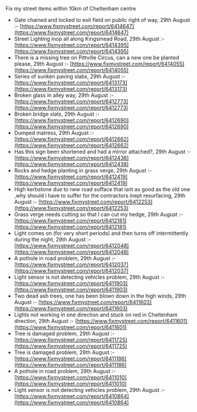 Fix my street items within 10km of Cheltenham centre

<!-- fix_marker starts -->

- Gate chained and locked to exit field on public right of way, 29th August :- [https://www.fixmystreet.com/report/6414647](https://www.fixmystreet.com/report/6414647)
- Street Lighting inop all along Kingsmead Road, 29th August :- [https://www.fixmystreet.com/report/6414395](https://www.fixmystreet.com/report/6414395)
- There is a missing tree on Pittville Circus, can a new one be planted please, 29th August :- [https://www.fixmystreet.com/report/6414055](https://www.fixmystreet.com/report/6414055)
- Series of sunken paving slabs, 29th August :- [https://www.fixmystreet.com/report/6413173](https://www.fixmystreet.com/report/6413173)
- Broken glass in alley way, 29th August :- [https://www.fixmystreet.com/report/6412773](https://www.fixmystreet.com/report/6412773)
- Broken bridge slats, 29th August :- [https://www.fixmystreet.com/report/6412690](https://www.fixmystreet.com/report/6412690)
- Dumped matress, 29th August :- [https://www.fixmystreet.com/report/6412662](https://www.fixmystreet.com/report/6412662)
- Has this sign been shortened and had a mirror attached?, 29th August :- [https://www.fixmystreet.com/report/6412438](https://www.fixmystreet.com/report/6412438)
- Rocks and hedge planting in grass verge, 29th August :- [https://www.fixmystreet.com/report/6412419](https://www.fixmystreet.com/report/6412419)
- High kerbstone due to new road sufface that isnt as good as the old one ,why should i have to suffer for the contractors inept resurfacing, 29th August :- [https://www.fixmystreet.com/report/6412253](https://www.fixmystreet.com/report/6412253)
- Grass verge needs cutting so that I can cut my hedge, 29th August :- [https://www.fixmystreet.com/report/6412181](https://www.fixmystreet.com/report/6412181)
- Light comes on (for very short periods) and then turns off intermittently during the night, 29th August :- [https://www.fixmystreet.com/report/6412048](https://www.fixmystreet.com/report/6412048)
- A pothole in road problem, 29th August :- [https://www.fixmystreet.com/report/6412037](https://www.fixmystreet.com/report/6412037)
- Light sensor is not detecting vehicles problem, 29th August :- [https://www.fixmystreet.com/report/6411903](https://www.fixmystreet.com/report/6411903)
- Two dead ash trees, one has been blown down in the high winds, 29th August :- [https://www.fixmystreet.com/report/6411603](https://www.fixmystreet.com/report/6411603)
- Lights not working in one direction and stuck on red in Cheltenham direction, 29th August :- [https://www.fixmystreet.com/report/6411601](https://www.fixmystreet.com/report/6411601)
- Tree is damaged problem, 29th August :- [https://www.fixmystreet.com/report/6411725](https://www.fixmystreet.com/report/6411725)
- Tree is damaged problem, 29th August :- [https://www.fixmystreet.com/report/6411186](https://www.fixmystreet.com/report/6411186)
- A pothole in road problem, 29th August :- [https://www.fixmystreet.com/report/6411010](https://www.fixmystreet.com/report/6411010)
- Light sensor is not detecting vehicles problem, 29th August :- [https://www.fixmystreet.com/report/6410864](https://www.fixmystreet.com/report/6410864)

<!-- fix_marker ends -->